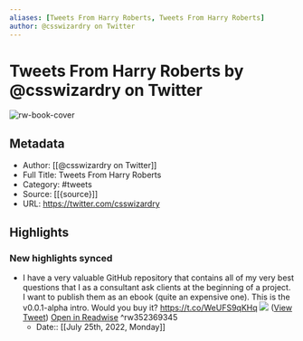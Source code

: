 ```yaml
---
aliases: [Tweets From Harry Roberts, Tweets From Harry Roberts]
author: @csswizardry on Twitter
---
```

# Tweets From Harry Roberts by @csswizardry on Twitter

![rw-book-cover](https://pbs.twimg.com/profile_images/1265585417849634816/OqwdR83A.jpg)

## Metadata
- Author: [[@csswizardry on Twitter]]
- Full Title: Tweets From Harry Roberts
- Category: #tweets
- Source: [[{source}]]
- URL: https://twitter.com/csswizardry

## Highlights
### New highlights synced
- I have a very valuable GitHub repository that contains all of my very best questions that I as a consultant ask clients at the beginning of a project. I want to publish them as an ebook (quite an expensive one). This is the v0.0.1-alpha intro. Would you buy it? https://t.co/WeUFS9qKHq
  ![](https://pbs.twimg.com/media/DuEoDkZW4AIOu1P.jpg) ([View Tweet](https://twitter.com/csswizardry/status/1072182903134740480)) [Open in Readwise](https://readwise.io/open/352369345) ^rw352369345
    - Date:: [[July 25th, 2022, Monday]]
